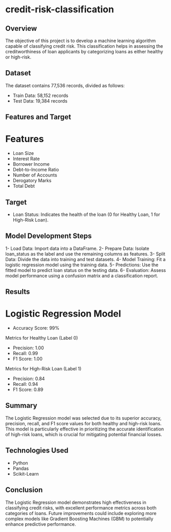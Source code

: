 # credit-risk-classification



## Overview 

The objective of this project is to develop a machine learning algorithm capable of classifying credit risk. This classification helps in assessing the creditworthiness of loan applicants by categorizing loans as either healthy or high-risk.

## Dataset

The dataset contains 77,536 records, divided as follows:

* Train Data: 58,152 records
* Test Data: 19,384 records

## Features and Target

# Features
* Loan Size
* Interest Rate
* Borrower Income
* Debt-to-Income Ratio
* Number of Accounts
* Derogatory Marks
* Total Debt

## Target
* Loan Status: Indicates the health of the loan (0 for Healthy Loan, 1 for High-Risk Loan).


## Model Development Steps

1- Load Data: Import data into a DataFrame.
2- Prepare Data: Isolate loan_status as the label and use the remaining columns as features.
3- Split Data: Divide the data into training and test datasets.
4- Model Training: Fit a logistic regression model using the training data.
5- Predictions: Use the fitted model to predict loan status on the testing data.
6- Evaluation: Assess model performance using a confusion matrix and a classification report.

## Results

# Logistic Regression Model
* Accuracy Score: 99%

Metrics for Healthy Loan (Label 0)
* Precision: 1.00
* Recall: 0.99
* F1 Score: 1.00

Metrics for High-Risk Loan (Label 1)
* Precision: 0.84
* Recall: 0.94
* F1 Score: 0.89

## Summary

The Logistic Regression model was selected due to its superior accuracy, precision, recall, and F1 score values for both healthy and high-risk loans. This model is particularly effective in prioritizing the accurate identification of high-risk loans, which is crucial for mitigating potential financial losses.

## Technologies Used

* Python
* Pandas
* Scikit-Learn

## Conclusion

The Logistic Regression model demonstrates high effectiveness in classifying credit risks, with excellent performance metrics across both categories of loans. Future improvements could include exploring more complex models like Gradient Boosting Machines (GBM) to potentially enhance predictive performance.
